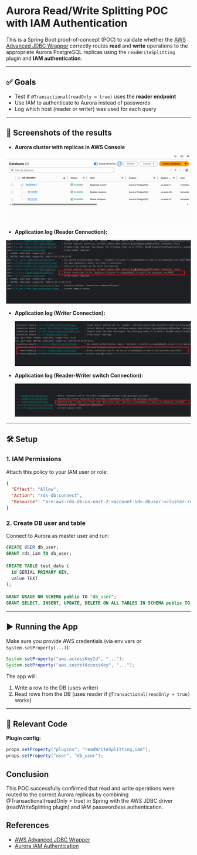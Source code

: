 # Aurora Read/Write Splitting POC with IAM Authentication

This is a Spring Boot proof-of-concept (POC) to validate whether the [AWS Advanced JDBC Wrapper](https://github.com/awslabs/aws-advanced-jdbc-wrapper) correctly routes **read** and **write** operations to the appropriate Aurora PostgreSQL replicas using the `readWriteSplitting` plugin and **IAM authentication**.

---

## ✅ Goals

- Test if `@Transactional(readOnly = true)` uses the **reader endpoint**
- Use IAM to authenticate to Aurora instead of passwords
- Log which host (reader or writer) was used for each query

---

## 📸 Screenshots of the results

- **Aurora cluster with replicas in AWS Console**

![AWS RDS Console with cluster structure](img/aws_rds.png)

- **Application log (Reader Connection):**

![Application reader connection](img/reader_connection.png)

- **Application log (Writer Connection):**

  ![Application writer connection](img/writer_connection.png)

- **Application log (Reader-Writer switch Connection):**

  ![Application reader-writer switch connection](img/reader_to_writer.png)


---

## 🛠️ Setup

### 1. IAM Permissions

Attach this policy to your IAM user or role:

```json
{
  "Effect": "Allow",
  "Action": "rds-db:connect",
  "Resource": "arn:aws:rds-db:us-east-2:<account-id>:dbuser:<cluster-resource-id>/db_user"
}
```

### 2. Create DB user and table

Connect to Aurora as master user and run:

```sql
CREATE USER db_user; 
GRANT rds_iam TO db_user;

CREATE TABLE test_data (
  id SERIAL PRIMARY KEY,
  value TEXT
);

GRANT USAGE ON SCHEMA public TO "db_user";
GRANT SELECT, INSERT, UPDATE, DELETE ON ALL TABLES IN SCHEMA public TO "db_user";
```

---

## ▶️ Running the App

Make sure you provide AWS credentials (via env vars or `System.setProperty(...)`):

```java
System.setProperty("aws.accessKeyId", "...");
System.setProperty("aws.secretAccessKey", "...");
```

The app will:

1. Write a row to the DB (uses writer)
2. Read rows from the DB (uses reader if `@Transactional(readOnly = true)` works)

---

## 🔧 Relevant Code

**Plugin config:**

```java
props.setProperty("plugins", "readWriteSplitting,iam");
props.setProperty("user", "db_user");
```

## Conclusion

This POC successfully confirmed that read and write operations were routed to the correct Aurora replicas by combining @Transactional(readOnly = true) in Spring with the AWS JDBC driver (readWriteSplitting plugin) and IAM passwordless authentication.


## References

- [AWS Advanced JDBC Wrapper](https://github.com/awslabs/aws-advanced-jdbc-wrapper)
- [Aurora IAM Authentication](https://docs.aws.amazon.com/AmazonRDS/latest/UserGuide/UsingWithRDS.IAMDBAuth.html)
